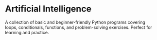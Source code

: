 # Artificial Intelligence
A collection of basic and beginner-friendly Python programs covering loops, conditionals, functions, and problem-solving exercises. Perfect for learning and practice.
